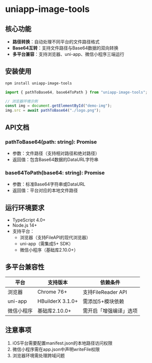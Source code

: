 # uniapp-image-tools

## 核心功能

- **路径转换**：自动处理不同平台的文件路径格式
- **Base64互转**：支持文件路径与Base64数据的双向转换
- **多平台兼容**：支持浏览器、uni-app、微信小程序三端运行

## 安装使用

```bash
npm install uniapp-image-tools
```

```typescript
import { pathToBase64, base64ToPath } from "uniapp-image-tools";

// 浏览器环境示例
const img = document.getElementById("demo-img");
img.src = await pathToBase64("./logo.png");
```

## API文档

### pathToBase64(path: string): Promise<string>

- 参数：文件路径（支持相对路径和绝对路径）
- 返回值：包含Base64数据的DataURL字符串

### base64ToPath(base64: string): Promise<string>

- 参数：标准Base64字符串或DataURL
- 返回值：平台对应的本地文件路径

## 运行环境要求

- TypeScript 4.0+
- Node.js 14+
- 支持平台：
  - 浏览器（支持FileAPI的现代浏览器）
  - uni-app（需集成5+ SDK）
  - 微信小程序（基础库2.10.0+）

## 多平台兼容性

| 平台       | 支持版本         | 依赖条件               |
| ---------- | ---------------- | ---------------------- |
| 浏览器     | Chrome 76+       | 支持FileReader API     |
| uni-app    | HBuilderX 3.1.0+ | 需添加5+模块依赖       |
| 微信小程序 | 基础库2.10.0+    | 需开启「增强编译」选项 |

## 注意事项

1. iOS平台需要配置manifest.json的本地路径访问权限
2. 微信小程序需在app.json中声明writeFile权限
3. 浏览器环境需处理跨域问题
